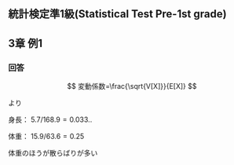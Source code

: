 ## 統計検定準1級(Statistical Test Pre-1st grade)
## 3章 例1
### 回答
$$
変動係数=\frac{\sqrt{V[X]}}{E[X]}
$$

より

身長： $5.7/168.9 = 0.033..$

体重： $15.9/63.6 = 0.25$

体重のほうが散らばりが多い